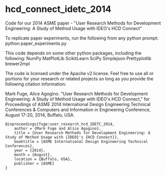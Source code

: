hcd_connect_idetc_2014
======================

Code for our 2014 ASME paper - "User Research Methods for Development Engineering: A Study of Method Usage with IDEO's HCD Connect"

To replicate paper experiments, run the following from any python prompt: python paper_experiments.py

This code depends on some other python packages, including the following: NumPy MatPlotLib ScikitLearn SciPy Simplejson Prettyplotlib brewer2mpl

The code is licensed under the Apache v2 license. Feel free to use all or portions for your research or related projects so long as you provide the following citation information:

Mark Fuge, Alice Agogino.  "User Research Methods for Development Engineering: A Study of Method Usage with IDEO's HCD Connect," for Proceedings of ASME 2014 International Design Engineering Technical Conferences & Computers and Information in Engineering Conference, August 17-20, 2014, Buffalo, USA.

    @inproceedings{fuge:user_research_hcd_IDETC_2014,
        author = {Mark Fuge and Alice Agogino},
        title = {User Research Methods for Development Engineering: A Study of Method Usage with {IDEO}'s {HCD Connect}},
        booktitle = {ASME International Design Engineering Technical Conferences},
        year = {2014},
        month = {August},
        location = {Buffalo, USA},
        publisher = {ASME}
    }
